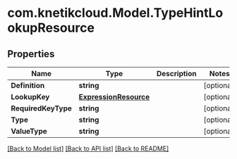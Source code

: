 # com.knetikcloud.Model.TypeHintLookupResource
## Properties

Name | Type | Description | Notes
------------ | ------------- | ------------- | -------------
**Definition** | **string** |  | [optional] 
**LookupKey** | [**ExpressionResource**](ExpressionResource.md) |  | [optional] 
**RequiredKeyType** | **string** |  | [optional] 
**Type** | **string** |  | [optional] 
**ValueType** | **string** |  | [optional] 

[[Back to Model list]](../README.md#documentation-for-models) [[Back to API list]](../README.md#documentation-for-api-endpoints) [[Back to README]](../README.md)

